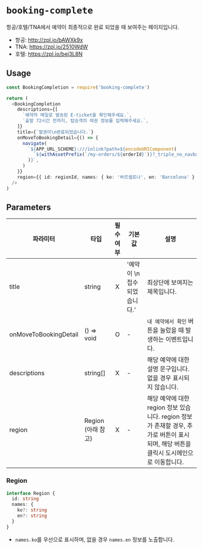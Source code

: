 # `booking-complete`

항공/호텔/TNA에서 예약이 최종적으로 완료 되었을 때 보여주는 페이지입니다.

- 항공: http://zpl.io/bAWXk9x
- TNA: https://zpl.io/2510WdW
- 호텔: https://zpl.io/bej3L8N

## Usage

```typescript
const BookingCompletion = require('booking-complete')

return (
  <BookingCompletion
    descriptions={[
      `예약자 메일로 발송된 E-ticket을 확인해주세요.`,
      `출발 72시간 전까지, 탑승객의 여권 정보를 입력해주세요.`,
    ]}
    title={`발권이\n완료되었습니다.`}
    onMoveToBookingDetail={() => {
      navigate(
        `${APP_URL_SCHEME}:///inlink?path=${encodeURIComponent(
          `${withAssetPrefix(`/my-orders/${orderId}`)}?_triple_no_navbar`,
        )}`,
      )
    }}
    region={{ id: regionId, names: { ko: '바르셀로나', en: 'Barcelona' } }}
  />
)
```

## Parameters

| 파라미터              | 타입               | 필수여부 | 기본값                      | 설명                                                                                                                                  |
| --------------------- | ------------------ | :------: | --------------------------- | ------------------------------------------------------------------------------------------------------------------------------------- |
| title                 | string             |    X     | '예약이 \n 접수되었습니다.' | 최상단에 보여지는 제목입니다.                                                                                                         |
| onMoveToBookingDetail | () => void         |    O     | -                           | `내 예약에서 확인` 버튼을 눌렀을 때 발생하는 이벤트입니다.                                                                            |
| descriptions          | string[]           |    X     | -                           | 해당 예약에 대한 설명 문구입니다. 없을 경우 표시되지 않습니다.                                                                        |
| region                | Region (아래 참고) |    X     | -                           | 해당 예약에 대한 region 정보 있습니다. region 정보가 존재할 경우, 추가로 버튼이 표시되며, 해당 버튼을 클릭시 도시메인으로 이동합니다. |

### Region

```typescript
interface Region {
  id: string
  names: {
    ko?: string
    en?: string
  }
}
```

- `names.ko`를 우선으로 표시하며, 없을 경우 `names.en` 정보를 노출합니다.
